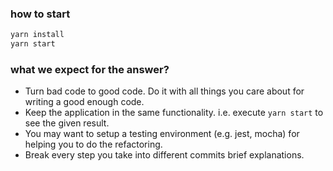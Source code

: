 
### how to start
```bash
yarn install
yarn start
```

### what we expect for the answer?
- Turn bad code to good code. Do it with all things you care about for writing a good enough code.
- Keep the application in the same functionality. i.e. execute `yarn start` to see the given result.
- You may want to setup a testing environment (e.g. jest, mocha) for helping you to do the refactoring.
- Break every step you take into different commits brief explanations.
